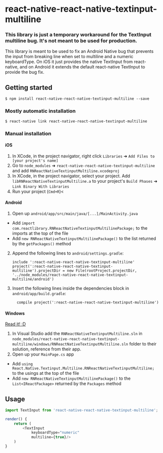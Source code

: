 
# react-native-react-native-textinput-multiline

### This library is just a temporary workaround for the TextInput multiline bug. It's not meant to be used for production.

This library is meant to be used to fix an Android Native bug that prevents the input from breaking line when set to multiline and a numeric keyboardType. On iOS it just provides the native TextInput from react-native, and on Android it extends the default react-native TextInput to provide the bug fix.

## Getting started

`$ npm install react-native-react-native-textinput-multiline --save`

### Mostly automatic installation

`$ react-native link react-native-react-native-textinput-multiline`

### Manual installation


#### iOS

1. In XCode, in the project navigator, right click `Libraries` ➜ `Add Files to [your project's name]`
2. Go to `node_modules` ➜ `react-native-react-native-textinput-multiline` and add `RNReactNativeTextinputMultiline.xcodeproj`
3. In XCode, in the project navigator, select your project. Add `libRNReactNativeTextinputMultiline.a` to your project's `Build Phases` ➜ `Link Binary With Libraries`
4. Run your project (`Cmd+R`)<

#### Android

1. Open up `android/app/src/main/java/[...]/MainActivity.java`
  - Add `import com.reactlibrary.RNReactNativeTextinputMultilinePackage;` to the imports at the top of the file
  - Add `new RNReactNativeTextinputMultilinePackage()` to the list returned by the `getPackages()` method
2. Append the following lines to `android/settings.gradle`:
  	```
  	include ':react-native-react-native-textinput-multiline'
  	project(':react-native-react-native-textinput-multiline').projectDir = new File(rootProject.projectDir, 	'../node_modules/react-native-react-native-textinput-multiline/android')
  	```
3. Insert the following lines inside the dependencies block in `android/app/build.gradle`:
  	```
      compile project(':react-native-react-native-textinput-multiline')
  	```

#### Windows
[Read it! :D](https://github.com/ReactWindows/react-native)

1. In Visual Studio add the `RNReactNativeTextinputMultiline.sln` in `node_modules/react-native-react-native-textinput-multiline/windows/RNReactNativeTextinputMultiline.sln` folder to their solution, reference from their app.
2. Open up your `MainPage.cs` app
  - Add `using React.Native.Textinput.Multiline.RNReactNativeTextinputMultiline;` to the usings at the top of the file
  - Add `new RNReactNativeTextinputMultilinePackage()` to the `List<IReactPackage>` returned by the `Packages` method


## Usage
```javascript
import TextInput from 'react-native-react-native-textinput-multiline';

render() {
	return (
		<TextInput
			keyboardType="numeric"
			multiline={true}/>
	)
}
```
  